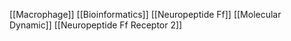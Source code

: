 [[Macrophage]]
[[Bioinformatics]]
[[Neuropeptide Ff]]
[[Molecular Dynamic]]
[[Neuropeptide Ff Receptor 2]]
